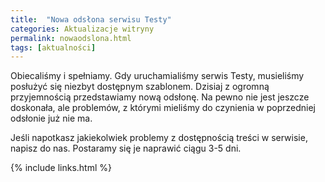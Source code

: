 ```yaml
---
title:  "Nowa odsłona serwisu Testy"
categories: Aktualizacje witryny
permalink: nowaodslona.html
tags: [aktualności]
---
```


Obiecaliśmy i spełniamy. Gdy uruchamialiśmy serwis Testy, musieliśmy posłużyć się niezbyt dostępnym szablonem. Dzisiaj z ogromną przyjemnością przedstawiamy nową odsłonę. Na pewno nie jest jeszcze doskonała, ale problemów, z którymi mieliśmy do czynienia w poprzedniej odsłonie już nie ma.

Jeśli napotkasz jakiekolwiek problemy z dostępnością treści w serwisie, napisz do nas. Postaramy się je naprawić ciągu 3-5 dni.    

{% include links.html %}
